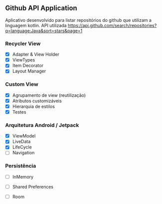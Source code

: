 ## Github API Application

Aplicativo desenvolvido para listar repositórios do github que utilizam a linguagem kotlin.
API utilizada https://api.github.com/search/repositories?q=language:Java&sort=stars&page=1

### Recycler View

   - [X] Adapter & View Holder 
   - [X] ViewTypes 
   - [X] Item Decorator 
   - [X] Layout Manager 

### Custom View

   - [X] Agrupamento de view (reutilização) 
   - [X] Atributos customizáveis 
   - [X] Hierarquia de estilos  
   - [X] Testes 

### Arquitetura Android / Jetpack

   - [X] ViewModel 
   - [X] LiveData 
   - [X] LifeCycle 
   - [ ] Navigation

### Persistência

   - [ ] InMemory
   - [ ] Shared Preferences
   - [ ] Room

